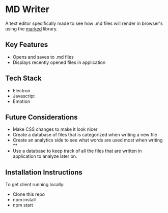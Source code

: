 # MD Writer

A text editor specifically made to see how .md files will render in browser's using the [marked](https://www.npmjs.com/package/marked) library.

## Key Features

- Opens and saves to .md files
- Displays recently opened files in application

## Tech Stack

- Electron
- Javascript
- Emotion

## Future Considerations

- Make CSS changes to make it look nicer
- Create a database of files that is categorized when writing a new file
- Create an analytics side to see what words are used most when writing \*\*
- Use a database to keep track of all the files that are written in application to analyze later on.

## Installation Instructions

To get client running locally:

- Clone this repo
- npm install
- npm start
